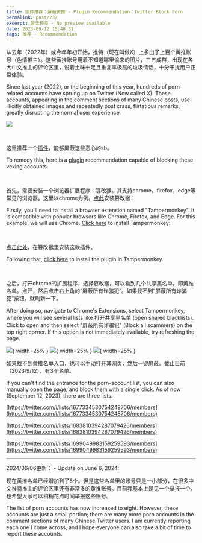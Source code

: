 ```yaml
---
title: 插件推荐：屏蔽黄推 - Plugin Recommendation：Twitter Block Porn
permalink: post/23/
excerpt: 暂无预览 - No preview available
date: 2023-09-12 15:48:31
tags: 推荐 - Recommendation
---
```


从去年（2022年）或今年年初开始，推特（现在叫做X）上多出了上百个黄推账号（色情推主）。这些黄推账号用着不知道哪里偷来的图片，三五成群，出现在各大中文推主的评论区里，说着土味十足且重复率极高的垃圾情话，十分干扰用户正常体验。

Since last year (2022), or the beginning of this year, hundreds of porn-related accounts have sprung up on Twitter (Now called X). These accounts, appearing in the comment sections of many Chinese posts, use illicitly obtained images and repeatedly post crass, flirtatious remarks, greatly disrupting the normal user experience.

![](1.png)

<br>

这里推荐一个[插件](https://github.com/daymade/Twitter-Block-Porn)，能够屏蔽这些恶心的sb。

To remedy this, here is a [plugin](https://github.com/daymade/Twitter-Block-Porn) recommendation capable of blocking these vexing accounts. 

<br>

首先，需要安装一个浏览器扩展程序：篡改猴。其支持chrome，firefox，edge等常见的浏览器。这里以chrome为例。[点此](https://www.tampermonkey.net/)安装篡改猴：

Firstly, you'll need to install a browser extension named "Tampermonkey". It is compatible with popular browsers like Chrome, Firefox, and Edge. For this example, we will use Chrome. [Click here](https://www.tampermonkey.net/) to install Tampermonkey:

<br>

[点击此处](https://greasyfork.org/zh-CN/scripts/470359-twitter-block-porn)，在篡改猴里安装这款插件。

Following that, [click here](https://greasyfork.org/zh-CN/scripts/470359-twitter-block-porn) to install the plugin in Tampermonkey. 

<br>

之后，打开chrome的扩展程序，选择篡改猴，可以看到几个共享黑名单，即黄推名单。点开，然后点击右上角的“屏蔽所有诈骗犯”。如果找不到“屏蔽所有诈骗犯”按钮，就刷新一下。

After doing so, navigate to Chrome's Extensions, select Tampermonkey, where you will see several lists like 打开共享黑名单 (open shared blacklists). Click to open and then select "屏蔽所有诈骗犯" (Block all scammers) on the top right corner. If this option is not immediately available, try refreshing the page.

![](2.png){ width=25% }
![](3.png){ width=25% }
![](4.png){ width=25% }

如果找不到黄推名单入口，也可以手动打开其网页，然后一键屏蔽。截止目前（2023/9/12），有3个名单。

If you can't find the entrance for the porn-account list, you can also manually open the page, and block them with a single click. As of now (September 12, 2023), there are three lists.

[https://twitter.com/i/lists/1677334530754248706/members](https://twitter.com/i/lists/1677334530754248706/members)

[https://twitter.com/i/lists/1683810394287079426/members](https://twitter.com/i/lists/1683810394287079426/members)

[https://twitter.com/i/lists/1699049983159259593/members](https://twitter.com/i/lists/1699049983159259593/members)

---

2024/06/06更新： - Update on June 6, 2024:

现在黄推名单已经增加到了8个。但是这些名单里的账号只是一小部分，在很多中文推特推主的评论区里还有非常多的黄推账号。目前我基本上是见一个举报一个，也希望大家可以稍稍花点时间举报这些账号。

The list of porn accounts has now increased to eight. However, these accounts are just a small portion; there are many more porn accounts in the comment sections of many Chinese Twitter users. I am currently reporting each one I come across, and I hope everyone can also take a bit of time to report these accounts.